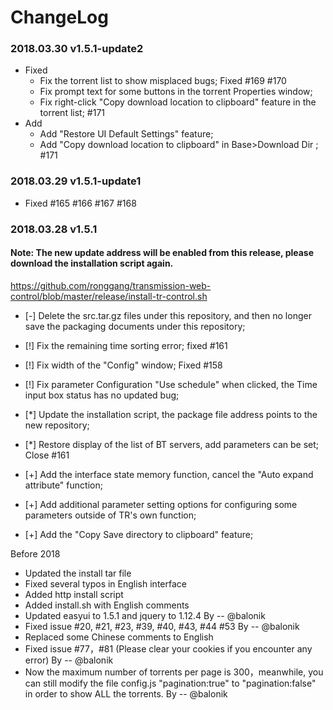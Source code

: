 # ChangeLog

### 2018.03.30 v1.5.1-update2

- Fixed
  - Fix the torrent list to show misplaced bugs; Fixed #169 #170
  - Fix prompt text for some buttons in the torrent Properties window;
  - Fix right-click "Copy download location to clipboard" feature in the torrent list; #171
- Add
  - Add "Restore UI Default Settings" feature;
  - Add "Copy download location to clipboard" in Base>Download Dir ; #171

### 2018.03.29 v1.5.1-update1

- Fixed #165 #166 #167 #168

### 2018.03.28 v1.5.1

#### Note: The new update address will be enabled from this release, please download the installation script again.

https://github.com/ronggang/transmission-web-control/blob/master/release/install-tr-control.sh

- [-] Delete the src.tar.gz files under this repository, and then no longer save the packaging documents under this repository;

- [!] Fix the remaining time sorting error; fixed #161
- [!] Fix width of the "Config" window; Fixed #158
- [!] Fix parameter Configuration "Use schedule" when clicked, the Time input box status has no updated bug;

- [*] Update the installation script, the package file address points to the new repository;
- [*] Restore display of the list of BT servers, add parameters can be set; Close #161

- [+] Add the interface state memory function, cancel the "Auto expand attribute" function;
- [+] Add additional parameter setting options for configuring some parameters outside of TR's own function;
- [+] Add the "Copy Save directory to clipboard" feature;

Before 2018

- Updated the install tar file
- Fixed several typos in English interface
- Added http install script
- Added install.sh with English comments
- Updated easyui to 1.5.1 and jquery to 1.12.4 By -- @balonik
- Fixed issue #20, #21, #23, #39, #40, #43, #44 #53 By -- @balonik
- Replaced some Chinese comments to English
- Fixed issue #77，#81 (Please clear your cookies if you encounter any error) By -- @balonik
- Now the maximum number of torrents per page is 300，meanwhile, you can still modify the file config.js "pagination:true" to "pagination:false" in order to show ALL the torrents. By -- @balonik
